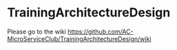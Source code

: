 # TrainingArchitectureDesign

Please go to the wiki https://github.com/AC-MicroServiceClub/TrainingArchitectureDesign/wiki
